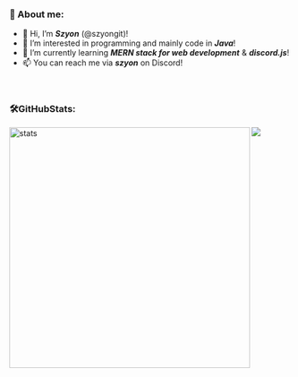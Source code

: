 ### 👋 About me:

- 👋 Hi, I’m ***Szyon*** (@szyongit)!
- 👀 I’m interested in programming and mainly code in ***Java***!
- 🌱 I’m currently learning ***MERN stack for web development*** & ***discord.js***!
- 📫 You can reach me via ***szyon*** on Discord!<br/><br/><br/>


### 🛠️GitHubStats:
<img src="https://github-readme-stats.vercel.app/api?username=szyongit&theme=tokyonight" alt="stats" width="430px" align="left" />
<img src="https://github-readme-stats.vercel.app/api/top-langs/?username=szyongit&layout=compact&theme=tokyonight" align="center"/>

<!---![GitHub Stats](https://github-readme-streak-stats.herokuapp.com/?user=your-github-username&theme=tokyonight)--->


<!---
szyongit/szyongit is a ✨ special ✨ repository because its `README.md` (this file) appears on your GitHub profile.
You can click the Preview link to take a look at your changes.
--->

<!---
but I am looking forward to ***other languages***!
--->
